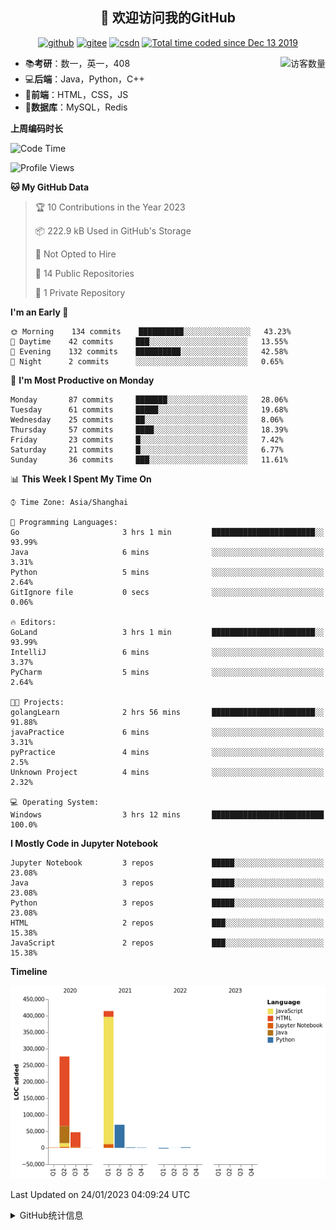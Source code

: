 <h2 align="center">👋 欢迎访问我的GitHub</h2>
<p align="center">
  <a href="https://github.com/eternidad33"><img src="https://img.shields.io/badge/GitHub-ff79c6" alt="github"></a>
  <a href="https://gitee.com/eternidad33"><img src="https://img.shields.io/badge/Gitee-fe7300" alt="gitee"></a>
  <a href="https://blog.csdn.net/qq_42907802"><img src="https://img.shields.io/badge/CSDN-cf000e" alt="csdn"></a>
  <a href="https://wakatime.com/@Tian"><img src="https://wakatime.com/badge/user/938325ad-aa1b-4e8a-8efd-04fff7660bd5.svg" alt="Total time coded since Dec 13 2019" /></a>
</p>

<img align='right' src="https://profile-counter.glitch.me/eternidad33/count.svg" alt="访客数量"/>

- 📚**考研**：数一，英一，408
- 💻**后端**：Java，Python，C++
- 📝**前端**：HTML，CSS，JS
- 💼**数据库**：MySQL，Redis

**上周编码时长**  

<!--START_SECTION:waka-->
![Code Time](http://img.shields.io/badge/Code%20Time-1%2C916%20hrs%2057%20mins-blue)

![Profile Views](http://img.shields.io/badge/Profile%20Views-0-blue)

**🐱 My GitHub Data** 

> 🏆 10 Contributions in the Year 2023
 > 
> 📦 222.9 kB Used in GitHub's Storage 
 > 
> 🚫 Not Opted to Hire
 > 
> 📜 14 Public Repositories 
 > 
> 🔑 1 Private Repository 
 > 
**I'm an Early 🐤** 

```text
🌞 Morning    134 commits    ██████████░░░░░░░░░░░░░░░   43.23% 
🌆 Daytime    42 commits     ███░░░░░░░░░░░░░░░░░░░░░░   13.55% 
🌃 Evening    132 commits    ██████████░░░░░░░░░░░░░░░   42.58% 
🌙 Night      2 commits      ░░░░░░░░░░░░░░░░░░░░░░░░░   0.65%

```
📅 **I'm Most Productive on Monday** 

```text
Monday       87 commits     ███████░░░░░░░░░░░░░░░░░░   28.06% 
Tuesday      61 commits     █████░░░░░░░░░░░░░░░░░░░░   19.68% 
Wednesday    25 commits     ██░░░░░░░░░░░░░░░░░░░░░░░   8.06% 
Thursday     57 commits     ████░░░░░░░░░░░░░░░░░░░░░   18.39% 
Friday       23 commits     █░░░░░░░░░░░░░░░░░░░░░░░░   7.42% 
Saturday     21 commits     █░░░░░░░░░░░░░░░░░░░░░░░░   6.77% 
Sunday       36 commits     ███░░░░░░░░░░░░░░░░░░░░░░   11.61%

```


📊 **This Week I Spent My Time On** 

```text
⌚︎ Time Zone: Asia/Shanghai

💬 Programming Languages: 
Go                       3 hrs 1 min         ███████████████████████░░   93.99% 
Java                     6 mins              ░░░░░░░░░░░░░░░░░░░░░░░░░   3.31% 
Python                   5 mins              ░░░░░░░░░░░░░░░░░░░░░░░░░   2.64% 
GitIgnore file           0 secs              ░░░░░░░░░░░░░░░░░░░░░░░░░   0.06%

🔥 Editors: 
GoLand                   3 hrs 1 min         ███████████████████████░░   93.99% 
IntelliJ                 6 mins              ░░░░░░░░░░░░░░░░░░░░░░░░░   3.37% 
PyCharm                  5 mins              ░░░░░░░░░░░░░░░░░░░░░░░░░   2.64%

🐱‍💻 Projects: 
golangLearn              2 hrs 56 mins       ███████████████████████░░   91.88% 
javaPractice             6 mins              ░░░░░░░░░░░░░░░░░░░░░░░░░   3.31% 
pyPractice               4 mins              ░░░░░░░░░░░░░░░░░░░░░░░░░   2.5% 
Unknown Project          4 mins              ░░░░░░░░░░░░░░░░░░░░░░░░░   2.32%

💻 Operating System: 
Windows                  3 hrs 12 mins       █████████████████████████   100.0%

```

**I Mostly Code in Jupyter Notebook** 

```text
Jupyter Notebook         3 repos             █████░░░░░░░░░░░░░░░░░░░░   23.08% 
Java                     3 repos             █████░░░░░░░░░░░░░░░░░░░░   23.08% 
Python                   3 repos             █████░░░░░░░░░░░░░░░░░░░░   23.08% 
HTML                     2 repos             ███░░░░░░░░░░░░░░░░░░░░░░   15.38% 
JavaScript               2 repos             ███░░░░░░░░░░░░░░░░░░░░░░   15.38%

```


**Timeline**

![Chart not found](https://raw.githubusercontent.com/eternidad33/eternidad33/master/charts/bar_graph.png) 


 Last Updated on 24/01/2023 04:09:24 UTC
<!--END_SECTION:waka-->

<details>
<summary>GitHub统计信息</summary>

<br/>

> 动态太少，不好意思展示
> 
> 下面的GitHub统计信息是来自于[github-readme-stats](https://github.com/anuraghazra/github-readme-stats)项目，里边有[中文文档](https://github.com/anuraghazra/github-readme-stats/blob/master/readme_cn.md)

<a href="https://github.com/eternidad33/eternidad33">
  <img align="center" src="https://github-readme-stats.anuraghazra1.vercel.app/api?username=eternidad33&show_icons=true" />
</a>
</details>


